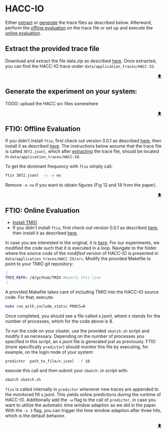 # HACC-IO

Either [extract](#extract-the-provided-trace-file) or [generate](#generate-the-experiment-on-your-system) the trace files as described below. 
Afterward, perform the [offline evaluation](#ftio-offline-evaluation) on the trace file or set up and execute the [online evaluation](#ftio-online-evaluation).

## Extract the provided trace file
Download and extract the file data.zip as described [here](/artifacts/ipdps24/README.md#extracting-the-data-set).
Once extracted, you can find the HACC-IO trace under `data/application_traces/HACC-IO`.

<p align="right"><a href="#hacc-io">⬆</a></p>


## Generate the experiment on your system:
TODO: upload the HACC src files somewhere

<p align="right"><a href="#hacc-io">⬆</a></p>



## FTIO: Offline Evaluation 
If you didn't install `ftio`, first check out version 0.0.1 as described [here](/artifacts/ipdps24/README.md#ftio-version), then install it as described [here](https://github.com/tuda-parallel/FTIO#installation).
The instructions below assume that the trace file is called `3072.jsonl`, which after [extracting](#extract-the-provided-trace-file) the trace file, should be located in `data/application_traces/HACC-IO`.

To get the dominant frequency with `ftio` simply call:
```sh
ftio 3072.jsonl  -v -e no  
```
Remove `-e no` if you want to obtain figures (Fig 12 and 14 from the paper).


<p align="right"><a href="#hacc-io">⬆</a></p>


## FTIO: Online Evaluation
- [Install TMIO](https://github.com/tuda-parallel/TMIO#installation) 
- If you didn't install `ftio`, first check out version 0.0.1 as described [here](/artifacts/ipdps24/README.md#ftio-version), then install it as described [here](https://github.com/tuda-parallel/FTIO#installation).

In case you are interested in the original, it is [here](https://github.com/glennklockwood/hacc-io). For our experiments, we modified the code such that it is executed in a loop.
Navigate to the folder where the source code of the _modified_ version of HACC-IO is presented in `data/application_traces/HACC-IO/src`. Modify the provided Makefile to point to your TMIO git repository:

```bash
⋮
TMIO_REPO= /d/github/TMIO #modify this line
⋮

```

A provided Makefile takes care of including TMIO into the HACC-IO source code. For that, execute:
```bash
make run_with_include_static PROCS=8
```
Once completed, you should see a file called x.jsonl, where x stands for the number of processes, which for the code above is 8. 

To run the code on your cluster, use the provided `sbatch.sh` script and modify it as necessary. Depending on the number of processes you specified in this script, an x.jsonl file is generated just as previously. FTIO (more specifically `predictor`) should monitor this file by executing, for example, on the login node of your system:
```bash
predictor  path_to_file/x.jsonl  -f 10  
```
execute this call and then submit your `sbatch.sh` script with:
```bash
sbatch sbatch.sh
```
`ftio` is called internally in `predictor` whenever new traces are appended to the monitored fill x.jsonl. This yields online predictions during the runtime of HACC-IO. Additionally add the `-w` flag to the call of `predictor`, in case you want to utilize the automatic time window adaption as we did in the paper. With the `-x 3` flag, you can trigger the time window adaption after three hits, which is the default behavior.

<p align="right"><a href="#ior">⬆</a></p>